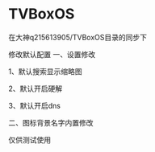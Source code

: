 # TVBoxOS
在大神q215613905/TVBoxOS目录的同步下

修改默认配置
一、设置修改

1、默认搜索显示缩略图

2、默认开启硬解

3、默认开启dns

二、图标背景名字内置修改

仅供测试使用
